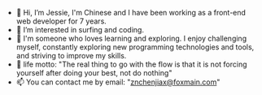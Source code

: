 - 👋 Hi, I’m Jessie, I'm Chinese and I have been working as a front-end web developer for 7 years.
- 👀 I’m interested in surfing and coding.
- 🌱 I'm someone who loves learning and exploring. I enjoy challenging myself, constantly exploring new programming technologies and tools, and striving to improve my skills.
- 💞️ life motto: "The real thing to go with the flow is that it is not forcing yourself after doing your best, not do nothing"
- 📫 You can contact me by email: "znchenjiax@foxmain.com"
